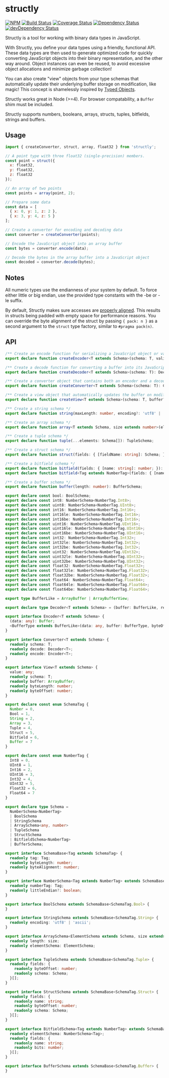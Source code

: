 # structly

[![NPM](https://img.shields.io/npm/v/structly.svg)](https://www.npmjs.com/package/structly)
[![Build Status](https://img.shields.io/travis/maxdavidson/structly/master.svg)](https://travis-ci.org/maxdavidson/structly)
[![Coverage Status](https://img.shields.io/coveralls/maxdavidson/structly/master.svg)](https://coveralls.io/github/maxdavidson/structly?branch=master)
[![Dependency Status](https://img.shields.io/david/maxdavidson/structly.svg)](https://david-dm.org/maxdavidson/structly)
[![devDependency Status](https://img.shields.io/david/dev/maxdavidson/structly.svg)](https://david-dm.org/maxdavidson/structly?type=dev)

Structly is a tool for working with binary data types in JavaScript.

With Structly, you define your data types using a friendly, functional API.
These data types are then used to generate optimized code for quickly converting
JavaScript objects into their binary representation, and the other way around.
Object instances can even be reused, to avoid excessive object allocations
and minimize garbage collection!

You can also create "view" objects from your type schemas that automatically update
their underlying buffer storage on modification, like magic! This concept is shamelessly inspired
by [Typed Objects](http://wiki.ecmascript.org/doku.php?id=harmony:typed_objects).

Structly works great in Node (>=4). For browser compatability, a `Buffer` shim must be included.

Structly supports numbers, booleans, arrays, structs, tuples, bitfields, strings and buffers.


## Usage

```javascript
import { createConverter, struct, array, float32 } from 'structly';

// A point type with three float32 (single-precision) members.
const point = struct({
  x: float32,
  y: float32,
  z: float32
});

// An array of two points
const points = array(point, 2);

// Prepare some data
const data = [
  { x: 0, y: 1, z: 2 },
  { x: 3, y: 4, z: 5 }
];

// Create a converter for encoding and decoding data
const converter = createConverter(points);

// Encode the JavaScript object into an array buffer
const bytes = converter.encode(data);

// Decode the bytes in the array buffer into a JavaScript object
const decoded = converter.decode(bytes);
```


## Notes

All numeric types use the endianness of your system by default. To force either
little or big endian, use the provided type constants with the -be or -le suffix.

By default, Structly makes sure accesses are [properly aligned](https://en.wikipedia.org/wiki/Data_structure_alignment).
This results in structs being padded with empty space for performance reasons.
You can override the byte alignment of the struct by passing
`{ pack: n }` as a second argument to the `struct` type factory, similar to `#pragma pack(n)`.


## API

```typescript
/** Create an encode function for serializing a JavaScript object or value into a buffer */
export declare function createEncoder<T extends Schema>(schema: T, validate?: boolean): Encoder<T>;

/** Create a decode function for converting a buffer into its JavaScript representation */
export declare function createDecoder<T extends Schema>(schema: T): Decoder<T>;

/** Create a converter object that contains both an encoder and a decoder */
export declare function createConverter<T extends Schema>(schema: T): Converter<T>;

/** Create a view object that automatically updates the buffer on modification */
export declare function createView<T extends Schema>(schema: T, buffer?: BufferLike, byteOffset?: number): View<T>;

/** Create a string schema */
export declare function string(maxLength: number, encoding?: 'utf8' | 'ascii'): StringSchema;

/** Create an array schema */
export declare function array<T extends Schema, size extends number>(elementSchema: T, length: size, { pack }?: { pack?: boolean | number; }): ArraySchema<T, size>;

/** Create a tuple schema */
export declare function tuple(...elements: Schema[]): TupleSchema;

/** Create a struct schema */
export declare function struct(fields: { [fieldName: string]: Schema; }, { reorder, pack }?: { reorder?: boolean; pack?: number; }): StructSchema;

/** Create a bitfield schema */
export declare function bitfield(fields: { [name: string]: number; }): BitfieldSchema<NumberTag.UInt32>;
export declare function bitfield<Tag extends NumberTag>(fields: { [name: string]: number; }, elementSchema: NumberSchema<Tag>): BitfieldSchema<Tag>;

/** Create a buffer schema */
export declare function buffer(length: number): BufferSchema;

export declare const bool: BoolSchema;
export declare const int8: NumberSchema<NumberTag.Int8>;
export declare const uint8: NumberSchema<NumberTag.UInt8>;
export declare const int16: NumberSchema<NumberTag.Int16>;
export declare const int16le: NumberSchema<NumberTag.Int16>;
export declare const int16be: NumberSchema<NumberTag.Int16>;
export declare const uint16: NumberSchema<NumberTag.UInt16>;
export declare const uint16le: NumberSchema<NumberTag.UInt16>;
export declare const uint16be: NumberSchema<NumberTag.UInt16>;
export declare const int32: NumberSchema<NumberTag.Int32>;
export declare const int32le: NumberSchema<NumberTag.Int32>;
export declare const int32be: NumberSchema<NumberTag.Int32>;
export declare const uint32: NumberSchema<NumberTag.UInt32>;
export declare const uint32le: NumberSchema<NumberTag.UInt32>;
export declare const uint32be: NumberSchema<NumberTag.UInt32>;
export declare const float32: NumberSchema<NumberTag.Float32>;
export declare const float32le: NumberSchema<NumberTag.Float32>;
export declare const float32be: NumberSchema<NumberTag.Float32>;
export declare const float64: NumberSchema<NumberTag.Float64>;
export declare const float64le: NumberSchema<NumberTag.Float64>;
export declare const float64be: NumberSchema<NumberTag.Float64>;

export type BufferLike = ArrayBuffer | ArrayBufferView;

export declare type Decoder<T extends Schema> = (buffer: BufferLike, result?: any, byteOffset?: number) => any;

export interface Encoder<T extends Schema> {
  (data: any): Buffer;
  <BufferType extends BufferLike>(data: any, buffer: BufferType, byteOffset?: number): BufferType;
}

export interface Converter<T extends Schema> {
  readonly schema: T;
  readonly decode: Decoder<T>;
  readonly encode: Encoder<T>;
}

export interface View<T extends Schema> {
  value: any;
  readonly schema: T;
  readonly buffer: ArrayBuffer;
  readonly byteLength: number;
  readonly byteOffset: number;
}

export declare const enum SchemaTag {
  Number = 0,
  Bool = 1,
  String = 2,
  Array = 3,
  Tuple = 4,
  Struct = 5,
  Bitfield = 6,
  Buffer = 7
}

export declare const enum NumberTag {
  Int8 = 0,
  UInt8 = 1,
  Int16 = 2,
  UInt16 = 3,
  Int32 = 4,
  UInt32 = 5,
  Float32 = 6,
  Float64 = 7
}

export declare type Schema =
  NumberSchema<NumberTag>
  | BoolSchema
  | StringSchema
  | ArraySchema<any, number>
  | TupleSchema
  | StructSchema
  | BitfieldSchema<NumberTag>
  | BufferSchema;

export interface SchemaBase<Tag extends SchemaTag> {
  readonly tag: Tag;
  readonly byteLength: number;
  readonly byteAlignment: number;
}

export interface NumberSchema<Tag extends NumberTag> extends SchemaBase<SchemaTag.Number> {
  readonly numberTag: Tag;
  readonly littleEndian?: boolean;
}

export interface BoolSchema extends SchemaBase<SchemaTag.Bool> {
}

export interface StringSchema extends SchemaBase<SchemaTag.String> {
  readonly encoding: 'utf8' | 'ascii';
}

export interface ArraySchema<ElementSchema extends Schema, size extends number> extends SchemaBase<SchemaTag.Array> {
  readonly length: size;
  readonly elementSchema: ElementSchema;
}

export interface TupleSchema extends SchemaBase<SchemaTag.Tuple> {
  readonly fields: {
    readonly byteOffset: number;
    readonly schema: Schema;
  }[];
}

export interface StructSchema extends SchemaBase<SchemaTag.Struct> {
  readonly fields: {
    readonly name: string;
    readonly byteOffset: number;
    readonly schema: Schema;
  }[];
}

export interface BitfieldSchema<Tag extends NumberTag> extends SchemaBase<SchemaTag.Bitfield> {
  readonly elementSchema: NumberSchema<Tag>;
  readonly fields: {
    readonly name: string;
    readonly bits: number;
  }[];
}

export interface BufferSchema extends SchemaBase<SchemaTag.Buffer> {
}
```
